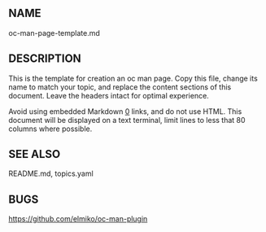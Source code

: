 NAME
----

oc-man-page-template.md

DESCRIPTION
----

This is the template for creation an oc man page. Copy this file, change its
name to match your topic, and replace the content sections of this document.
Leave the headers intact for optimal experience.

Avoid using embedded Markdown [0] links, and do not use HTML. This document
will be displayed on a text terminal, limit lines to less that 80 columns
where possible.

SEE ALSO
----

README.md, topics.yaml

[0]: https://www.markdownguide.org

BUGS
----

https://github.com/elmiko/oc-man-plugin
